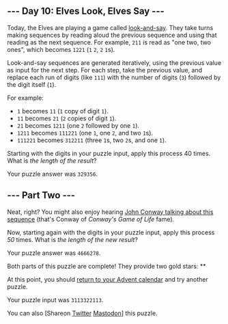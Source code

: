 \--- Day 10: Elves Look, Elves Say ---
----------

Today, the Elves are playing a game called [look-and-say](https://en.wikipedia.org/wiki/Look-and-say_sequence). They take turns making sequences by reading aloud the previous sequence and using that reading as the next sequence. For example, `211` is read as "one two, two ones", which becomes `1221` (`1` `2`, `2` `1`s).

Look-and-say sequences are generated iteratively, using the previous value as input for the next step. For each step, take the previous value, and replace each run of digits (like `111`) with the number of digits (`3`) followed by the digit itself (`1`).

For example:

* `1` becomes `11` (`1` copy of digit `1`).
* `11` becomes `21` (`2` copies of digit `1`).
* `21` becomes `1211` (one `2` followed by one `1`).
* `1211` becomes `111221` (one `1`, one `2`, and two `1`s).
* `111221` becomes `312211` (three `1`s, two `2`s, and one `1`).

Starting with the digits in your puzzle input, apply this process 40 times. What is *the length of the result*?

Your puzzle answer was `329356`.

\--- Part Two ---
----------

Neat, right? You might also enjoy hearing [John Conway talking about this sequence](https://www.youtube.com/watch?v=ea7lJkEhytA) (that's Conway of *Conway's Game of Life* fame).

Now, starting again with the digits in your puzzle input, apply this process *50* times. What is *the length of the new result*?

Your puzzle answer was `4666278`.

Both parts of this puzzle are complete! They provide two gold stars: \*\*

At this point, you should [return to your Advent calendar](/2015) and try another puzzle.

Your puzzle input was `3113322113`.

You can also [Shareon [Twitter](https://twitter.com/intent/tweet?text=I%27ve+completed+%22Elves+Look%2C+Elves+Say%22+%2D+Day+10+%2D+Advent+of+Code+2015&url=https%3A%2F%2Fadventofcode%2Ecom%2F2015%2Fday%2F10&related=ericwastl&hashtags=AdventOfCode) [Mastodon](javascript:void(0);)] this puzzle.